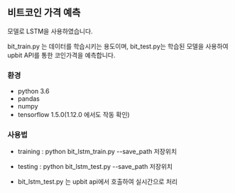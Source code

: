 ## 비트코인 가격 예측

모델로 LSTM을 사용하였습니다.

bit_train.py 는 데이터를 학습시키는 용도이며, bit_test.py는 학습된 모델을 사용하여 upbit API를 통한 코인가격을 예측합니다.


### 환경
- python 3.6
- pandas 
- numpy
- tensorflow 1.5.0(1.12.0 에서도 작동 확인)


### 사용법
- training : 
python bit_lstm_train.py --save_path 저장위치
- testing :
python bit_lstm_test.py --save_path 저장위치

- bit_lstm_test.py 는 upbit api에서 호출하여 실시간으로 처리 
